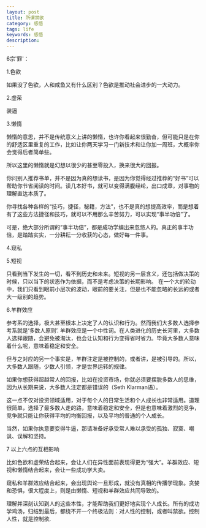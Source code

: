```yaml
---
layout: post
title: 所谓禁欲
category: 感悟
tags: life
keywords: 感悟
description:
---
```


 6宗'罪'：

 1.色欲

 如果没了色欲，人和咸鱼又有什么区别？色欲是推动社会进步的一大动力。

 2.虚荣

 装逼

 3.懒惰

 懒惰的意思，并不是传统意义上讲的懒惰，也许你看起来很勤奋，但可能只是在你的舒适区里重复的工作，比如让你两天学习一门新技术和让你加一周班，大概率你会觉得后者简单些。
 
 所以这里的懒惰就是幻想以很少的甚至零投入，换来很大的回报。

 你问别人推荐书单，并不是因为真的想读书，是因为你觉得经过推荐的“好书”可以帮助你节省阅读的时间。读几本好书，就可以变得满腹经纶，出口成章，对事物的理解直达本质了。

 你寻找各种各样的“技巧，捷径，秘籍，方法”，也不是真的想提高效率，而是想着有了这些方法捷径和技巧，就可以不用那么辛苦努力，可以实现“事半功倍”了。

 可是，绝大部分所谓的“事半功倍”，都是成功学编出来忽悠人的。真正的事半功倍，是踏踏实实，一分耕耘一分收获的心态，做好每一件事。

 4.窥私

 5.短视

 只看到当下发生的一切，看不到历史和未来。短视的另一层含义，还包括做决策的时候，只以当下的状态作为依据，而不是考虑决策的长期影响。
 在一个大的轮动中，我们只看到眼前小层次的波动，眼前的要关注，但是也不能忽略的长远的或者大一级别的趋势。
 
 6.羊群效应

 参考系的选择，极大甚至根本上决定了人的认识和行为。然而我们大多数人选择参考系就是‘多数人原则’.
 羊群效应是一个中性词。在人类进化的历史长河里，大多数人选择跟随，会避免被淘汰，也会让认知和行为变得省时省力。毕竟大多数人意味着什么呢，意味着稳定和安全。

 但与之对应的另一个事实是，羊群注定是被控制的，或者讲，是被引导的。所以，大多数人跟随，少数人引领，才是世界运转的规律。

 如果你想获得超越常人的回报，比如在投资市场，你就必须要摆脱多数人的思维，因为从长期来说，大多数人注定都是错误的（Seth Klarman语）。

 这一点不仅对投资领域适用，对于每个人的日常生活和个人成长也非常适用。道理很简单，选择了最多数人走的路，意味着稳定和安全，但是也意味着激烈的竞争，竞争就只能让你获得平均的均衡回报，以及平均的普通的个人成长。

 当然，如果你执意要变得牛逼，那请准备好承受常人难以承受的孤独、寂寞、嘲讽、误解和坚持。

 7 以上六点的互相影响

 比如色欲和虚荣结合起来，会让人们在异性面前表现得更为“强大”。羊群效应、短视和懒惰结合起来，会让一些成功学大卖。

 窥私和羊群效应结合起来，会出现舆论一旦形成，就没有真相的传播学现象。贪婪和恐惧，很大程度上，则是由懒惰、短视和羊群效应共同导致的。

 理解并深刻认知到人的这些本性，才能帮助我们更好地实现个人成长。所有的成功学鸡汤，归结到最后，都绕不开一个终极法则：对人性的控制，或者叫禁欲。控制人性，就是控制欲.
